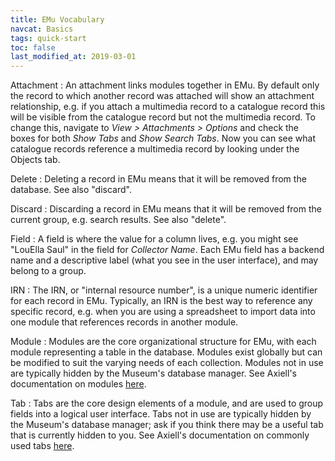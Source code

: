 ```yaml
---
title: EMu Vocabulary
navcat: Basics
tags: quick-start
toc: false
last_modified_at: 2019-03-01
---
```

Attachment
: An attachment links modules together in EMu. By default only the record to which another record was attached will show an attachment relationship, e.g. if you attach a multimedia record to a catalogue record this will be visible from the catalogue record but not the multimedia record. To change this, navigate to *View > Attachments > Options* and check the boxes for both *Show Tabs* and *Show Search Tabs*. Now you can see what catalogue records reference a multimedia record by looking under the Objects tab.

Delete
: Deleting a record in EMu means that it will be removed from the database. See also "discard".

Discard
: Discarding a record in EMu means that it will be removed from the current group, e.g. search results. See also "delete".

Field
: A field is where the value for a column lives, e.g. you might see "LouElla Saul" in the field for *Collector Name*. Each EMu field has a backend name and a descriptive label (what you see in the user interface), and may belong to a group.

IRN
: The IRN, or "internal resource number", is a unique numeric identifier for each record in EMu. Typically, an IRN is the best way to reference any specific record, e.g. when you are using a spreadsheet to import data into one module that references records in another module.

Module
: Modules are the core organizational structure for EMu, with each module representing a table in the database. Modules exist globally but can be modified to suit the varying needs of each collection. Modules not in use are typically hidden by the Museum's database manager. See Axiell's documentation on modules [here](http://help.emu.axiell.com/latest/en/Topics/Common/Modules%20section.htm).

Tab
: Tabs are the core design elements of a module, and are used to group fields into a logical user interface. Tabs not in use are typically hidden by the Museum's database manager; ask if you think there may be a useful tab that is currently hidden to you. See Axiell's documentation on commonly used tabs [here](http://help.emu.axiell.com/latest/en/Topics/Common/Common%20tabs.htm?Highlight=tab).
